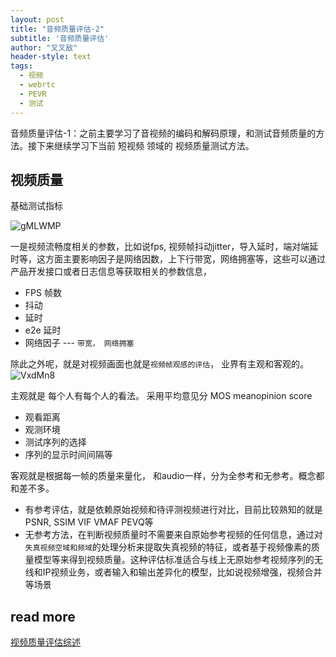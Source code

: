 ```yaml
---
layout: post
title: "音频质量评估-2"
subtitle: '音频质量评估'
author: "叉叉敌"
header-style: text
tags:
  - 视频
  - webrtc
  - PEVR
  - 测试
---
```


音频质量评估-1：之前主要学习了音视频的编码和解码原理，和测试音频质量的方法。接下来继续学习下当前 短视频 领域的 视频质量测试方法。
## 视频质量

基础测试指标

![gMLWMP](https://gitee.com/chasays/mdPic/raw/master/uPic/gMLWMP.png)

一是视频流畅度相关的参数，比如说fps, 视频帧抖动jitter，导入延时，端对端延时等，这方面主要影响因子是网络因数，上下行带宽，网络拥塞等，这些可以通过产品开发接口或者日志信息等获取相关的参数信息，

- FPS 帧数
- 抖动
- 延时
- e2e 延时
- 网络因子 --- `带宽， 网络拥塞`


除此之外呢，就是对视频画面也就是`视频帧观感的评估`， 业界有主观和客观的。
![VxdMn8](https://gitee.com/chasays/mdPic/raw/master/uPic/VxdMn8.png)

主观就是 每个人有每个人的看法。 采用平均意见分 MOS meanopinion score
- 观看距离
- 观测环境
- 测试序列的选择
- 序列的显示时间间隔等

客观就是根据每一帧的质量来量化， 和audio一样，分为全参考和无参考。概念都和差不多。

- 有参考评估，就是依赖原始视频和待评测视频进行对比，目前比较熟知的就是PSNR, SSIM VIF VMAF PEVQ等
- 无参考方法，在判断视频质量时不需要来自原始参考视频的任何信息，通过对`失真视频空域和频域`的处理分析来提取失真视频的特征，或者基于视频像素的质量模型等来得到视频质量。这种评估标准适合与线上无原始参考视频序列的无线和IP视频业务，或者输入和输出差异化的模型，比如说视频增强，视频合并等场景




## read more
[视频质量评估综述](https://testerhome.com/topics/19932)